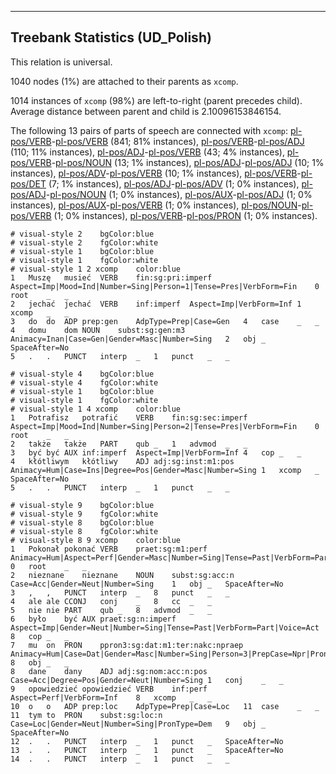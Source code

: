

--------------------------------------------------------------------------------

## Treebank Statistics (UD_Polish)

This relation is universal.

1040 nodes (1%) are attached to their parents as `xcomp`.

1014 instances of `xcomp` (98%) are left-to-right (parent precedes child).
Average distance between parent and child is 2.10096153846154.

The following 13 pairs of parts of speech are connected with `xcomp`: [pl-pos/VERB]()-[pl-pos/VERB]() (841; 81% instances), [pl-pos/VERB]()-[pl-pos/ADJ]() (110; 11% instances), [pl-pos/ADJ]()-[pl-pos/VERB]() (43; 4% instances), [pl-pos/VERB]()-[pl-pos/NOUN]() (13; 1% instances), [pl-pos/ADJ]()-[pl-pos/ADJ]() (10; 1% instances), [pl-pos/ADV]()-[pl-pos/VERB]() (10; 1% instances), [pl-pos/VERB]()-[pl-pos/DET]() (7; 1% instances), [pl-pos/ADJ]()-[pl-pos/ADV]() (1; 0% instances), [pl-pos/ADJ]()-[pl-pos/NOUN]() (1; 0% instances), [pl-pos/AUX]()-[pl-pos/ADJ]() (1; 0% instances), [pl-pos/AUX]()-[pl-pos/VERB]() (1; 0% instances), [pl-pos/NOUN]()-[pl-pos/VERB]() (1; 0% instances), [pl-pos/VERB]()-[pl-pos/PRON]() (1; 0% instances).


~~~ conllu
# visual-style 2	bgColor:blue
# visual-style 2	fgColor:white
# visual-style 1	bgColor:blue
# visual-style 1	fgColor:white
# visual-style 1 2 xcomp	color:blue
1	Muszę	musieć	VERB	fin:sg:pri:imperf	Aspect=Imp|Mood=Ind|Number=Sing|Person=1|Tense=Pres|VerbForm=Fin	0	root	_	_
2	jechać	jechać	VERB	inf:imperf	Aspect=Imp|VerbForm=Inf	1	xcomp	_	_
3	do	do	ADP	prep:gen	AdpType=Prep|Case=Gen	4	case	_	_
4	domu	dom	NOUN	subst:sg:gen:m3	Animacy=Inan|Case=Gen|Gender=Masc|Number=Sing	2	obj	_	SpaceAfter=No
5	.	.	PUNCT	interp	_	1	punct	_	_

~~~


~~~ conllu
# visual-style 4	bgColor:blue
# visual-style 4	fgColor:white
# visual-style 1	bgColor:blue
# visual-style 1	fgColor:white
# visual-style 1 4 xcomp	color:blue
1	Potrafisz	potrafić	VERB	fin:sg:sec:imperf	Aspect=Imp|Mood=Ind|Number=Sing|Person=2|Tense=Pres|VerbForm=Fin	0	root	_	_
2	także	także	PART	qub	_	1	advmod	_	_
3	być	być	AUX	inf:imperf	Aspect=Imp|VerbForm=Inf	4	cop	_	_
4	kłótliwym	kłótliwy	ADJ	adj:sg:inst:m1:pos	Animacy=Hum|Case=Ins|Degree=Pos|Gender=Masc|Number=Sing	1	xcomp	_	SpaceAfter=No
5	.	.	PUNCT	interp	_	1	punct	_	_

~~~


~~~ conllu
# visual-style 9	bgColor:blue
# visual-style 9	fgColor:white
# visual-style 8	bgColor:blue
# visual-style 8	fgColor:white
# visual-style 8 9 xcomp	color:blue
1	Pokonał	pokonać	VERB	praet:sg:m1:perf	Animacy=Hum|Aspect=Perf|Gender=Masc|Number=Sing|Tense=Past|VerbForm=Part|Voice=Act	0	root	_	_
2	nieznane	nieznane	NOUN	subst:sg:acc:n	Case=Acc|Gender=Neut|Number=Sing	1	obj	_	SpaceAfter=No
3	,	,	PUNCT	interp	_	8	punct	_	_
4	ale	ale	CCONJ	conj	_	8	cc	_	_
5	nie	nie	PART	qub	_	8	advmod	_	_
6	było	być	AUX	praet:sg:n:imperf	Aspect=Imp|Gender=Neut|Number=Sing|Tense=Past|VerbForm=Part|Voice=Act	8	cop	_	_
7	mu	on	PRON	ppron3:sg:dat:m1:ter:nakc:npraep	Animacy=Hum|Case=Dat|Gender=Masc|Number=Sing|Person=3|PrepCase=Npr|PronType=Prs|Variant=Short	8	obj	_	_
8	dane	dany	ADJ	adj:sg:nom:acc:n:pos	Case=Acc|Degree=Pos|Gender=Neut|Number=Sing	1	conj	_	_
9	opowiedzieć	opowiedzieć	VERB	inf:perf	Aspect=Perf|VerbForm=Inf	8	xcomp	_	_
10	o	o	ADP	prep:loc	AdpType=Prep|Case=Loc	11	case	_	_
11	tym	to	PRON	subst:sg:loc:n	Case=Loc|Gender=Neut|Number=Sing|PronType=Dem	9	obj	_	SpaceAfter=No
12	.	.	PUNCT	interp	_	1	punct	_	SpaceAfter=No
13	.	.	PUNCT	interp	_	1	punct	_	SpaceAfter=No
14	.	.	PUNCT	interp	_	1	punct	_	_

~~~


